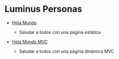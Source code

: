 <h1 class="title">Luminus Personas</h1>

- [Hola Mundo](/holamundo.html)
  - Saludar a todos con una página estática
  
- [Hola Mundo MVC](/holamundo)
  - Saludar a todos con una página dinámica MVC
